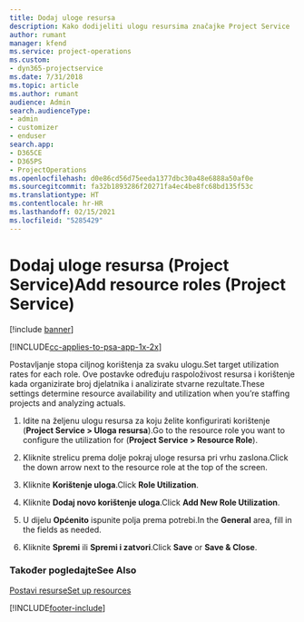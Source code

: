 ```yaml
---
title: Dodaj uloge resursa
description: Kako dodijeliti ulogu resursima značajke Project Service
author: rumant
manager: kfend
ms.service: project-operations
ms.custom:
- dyn365-projectservice
ms.date: 7/31/2018
ms.topic: article
ms.author: rumant
audience: Admin
search.audienceType:
- admin
- customizer
- enduser
search.app:
- D365CE
- D365PS
- ProjectOperations
ms.openlocfilehash: d0e86cd56d75eeda1377dbc30a48e6888a50af0e
ms.sourcegitcommit: fa32b1893286f20271fa4ec4be8fc68bd135f53c
ms.translationtype: HT
ms.contentlocale: hr-HR
ms.lasthandoff: 02/15/2021
ms.locfileid: "5285429"
---
```

# <a name="add-resource-roles-project-service"></a><span data-ttu-id="86011-103">Dodaj uloge resursa (Project Service)</span><span class="sxs-lookup"><span data-stu-id="86011-103">Add resource roles (Project Service)</span></span>

[!include [banner](../includes/psa-now-project-operations.md)]

[!INCLUDE[cc-applies-to-psa-app-1x-2x](../includes/cc-applies-to-psa-app-1x-2x.md)]

<span data-ttu-id="86011-104">Postavljanje stopa ciljnog korištenja za svaku ulogu.</span><span class="sxs-lookup"><span data-stu-id="86011-104">Set target utilization rates for each role.</span></span> <span data-ttu-id="86011-105">Ove postavke određuju raspoloživost resursa i korištenje kada organizirate broj djelatnika i analizirate stvarne rezultate.</span><span class="sxs-lookup"><span data-stu-id="86011-105">These settings determine resource availability and utilization when you’re staffing projects and analyzing actuals.</span></span>  
  
1.  <span data-ttu-id="86011-106">Idite na željenu ulogu resursa za koju želite konfigurirati korištenje (**Project Service > Uloga resursa**).</span><span class="sxs-lookup"><span data-stu-id="86011-106">Go to the resource role you want to configure the utilization for (**Project Service > Resource Role**).</span></span>  
  
2.  <span data-ttu-id="86011-107">Kliknite strelicu prema dolje pokraj uloge resursa pri vrhu zaslona.</span><span class="sxs-lookup"><span data-stu-id="86011-107">Click the down arrow next to the resource role at the top of the screen.</span></span>  
  
3.  <span data-ttu-id="86011-108">Kliknite **Korištenje uloga**.</span><span class="sxs-lookup"><span data-stu-id="86011-108">Click **Role Utilization**.</span></span>  
  
4.  <span data-ttu-id="86011-109">Kliknite **Dodaj novo korištenje uloga**.</span><span class="sxs-lookup"><span data-stu-id="86011-109">Click **Add New Role Utilization**.</span></span>  
  
5.  <span data-ttu-id="86011-110">U dijelu **Općenito** ispunite polja prema potrebi.</span><span class="sxs-lookup"><span data-stu-id="86011-110">In the **General** area, fill in the fields as needed.</span></span>  
  
6.  <span data-ttu-id="86011-111">Kliknite **Spremi** ili **Spremi i zatvori**.</span><span class="sxs-lookup"><span data-stu-id="86011-111">Click **Save** or **Save & Close**.</span></span>  
  
### <a name="see-also"></a><span data-ttu-id="86011-112">Također pogledajte</span><span class="sxs-lookup"><span data-stu-id="86011-112">See Also</span></span>  
 [<span data-ttu-id="86011-113">Postavi resurse</span><span class="sxs-lookup"><span data-stu-id="86011-113">Set up resources</span></span>](../psa/set-up-resources.md)


[!INCLUDE[footer-include](../includes/footer-banner.md)]